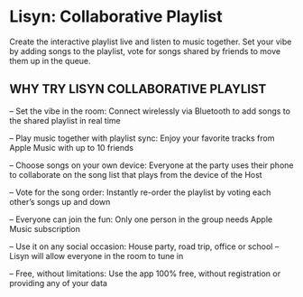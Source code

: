 # Lisyn: Collaborative Playlist

Create the interactive playlist live and listen to music together.
Set your vibe by adding songs to the playlist, vote for songs shared by friends to move them up in the queue.


## WHY TRY LISYN COLLABORATIVE PLAYLIST

– Set the vibe in the room:
Connect wirelessly via Bluetooth to add songs to the shared playlist in real time

– Play music together with playlist sync:
Enjoy your favorite tracks from Apple Music with up to 10 friends

– Choose songs on your own device:
Everyone at the party uses their phone to collaborate on the song list that plays from the device of the Host

– Vote for the song order:
Instantly re-order the playlist by voting each other’s songs up and down

– Everyone can join the fun:
Only one person in the group needs Apple Music subscription

– Use it on any social occasion:
House party, road trip, office or school – Lisyn will allow everyone in the room to tune in

– Free, without limitations:
Use the app 100% free, without registration or providing any of your data
